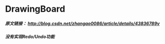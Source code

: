 # DrawingBoard
##### 原文链接： http://blog.csdn.net/zhangao0086/article/details/43836789v
##### 没有实现Redo/Undo功能
